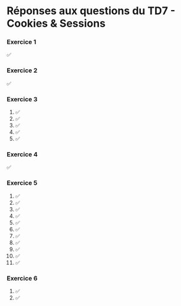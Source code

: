 # Réponses aux questions du TD7 - Cookies & Sessions

### Exercice 1
✅

### Exercice 2
✅

### Exercice 3
1. ✅
2. ✅
3. ✅
4. ✅
5. ✅

### Exercice 4
✅

### Exercice 5
1. ✅
2. ✅
3. ✅
4. ✅
5. ✅
6. ✅
7. ✅
8. ✅
9. ✅
10. ✅
11. ✅

### Exercice 6
1. ✅
2. ✅
